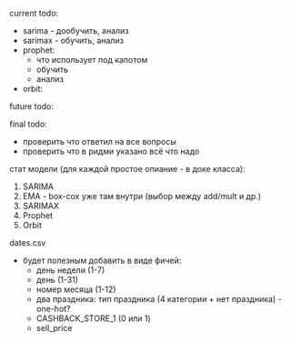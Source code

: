 current todo:
- sarima - дообучить, анализ
- sarimax - обучить, анализ
- prophet:
    - что использует под капотом
    - обучить
    - анализ
- orbit:


future todo:


final todo:
* проверить что ответил на все вопросы
* проверить что в ридми указано всё что надо



стат модели (для каждой простое опиание - в доке класса):
1. SARIMA
2. EMA - box-cox уже там внутри (выбор между add/mult и др.)
3. SARIMAX
4. Prophet
5. Orbit


dates.csv
* будет полезным добавить в виде фичей:
    * день недели (1-7)
    * день (1-31)
    * номер месяца (1-12)
    * два праздника: тип праздника (4 категории + нет праздника) - one-hot?
    * CASHBACK_STORE_1 (0 или 1)
    * sell_price
